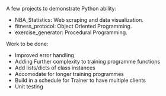 A few projects to demonstrate Python ability:

- NBA_Statistics: Web scraping and data visualization.
- fitness_protocol: Object Oriented Programming.
- exercise_generator: Procedural Programming.

Work to be done:
  - Improved error handling
  - Adding Further complexity to training programme functions
  - Add lists/dicts of class instances
  - Accomodate for longer training programmes
  - Build in a schedule for Trainer to have multiple clients
  - Unit testing


